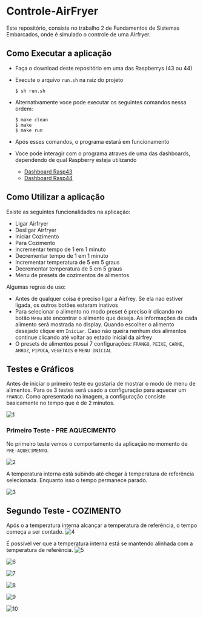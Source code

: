 # Controle-AirFryer
Este repositório, consiste no trabalho 2 de Fundamentos de Sistemas Embarcados, onde é simulado o controle de uma Airfryer.

## Como Executar a aplicação
* Faça o download deste repositório em uma das Raspberrys (43 ou 44)
* Execute o arquivo `run.sh` na raiz do projeto

      $ sh run.sh

* Alternativamente voce pode executar os seguintes comandos nessa ordem:
    
      $ make clean
      $ make
      $ make run

* Após esses comandos, o programa estará em funcionamento
* Voce pode interagir com o programa atraves de uma das dashboards, dependendo de qual Raspberry esteja utilizando

  * [Dashboard Rasp43](http://164.41.98.25:443/dashboard/657fba30-2706-11ed-be92-e3a443145aec?publicId=ba042a80-0322-11ed-9f25-414fbaf2b065)
  * [Dashboard Rasp44](http://164.41.98.25:443/dashboard/a4b10e40-1d8b-11ed-a520-7b07ee36c1c6?publicId=ba042a80-0322-11ed-9f25-414fbaf2b065)

## Como Utilizar a aplicação
Existe as seguintes funcionalidades na aplicação:
* Ligar Airfryer
* Desligar Airfryer
* Iniciar Cozimento
* Para Cozimento
* Incrementar tempo de 1 em 1 minuto
* Decrementar tempo de 1 em 1 minuto
* Incrementar temperatura de 5 em 5 graus
* Decrementar temperatura de 5 em 5 graus
* Menu de presets de cozimentos de alimentos

Algumas regras de uso:
* Antes de qualquer coisa é preciso ligar a Airfrey. Se ela nao estiver ligada, os outros botões estaram inativos
* Para selecionar o alimento no modo preset é preciso ir clicando no botão `Menu` até encontrar o alimento que deseja. As informações de cada alimento será mostrada no display. Quando escolher o alimento desejado clique em `Iniciar`. Caso não queira nenhum dos alimentos continue clicando até voltar ao estado inicial da airfrey
* O presets de alimentos posui 7 configurações: `FRANGO`, `PEIXE`, `CARNE`, `ARROZ`, `PIPOCA`, `VEGETAIS` e `MENU INICIAL`

## Testes e Gráficos
Antes de iniciar o primeiro teste eu gostaria de mostrar o modo de menu de alimentos. Para os 3 testes será usado a configuração para aquecer um `FRANGO`. Como apresentado na imagem, a configuração consiste basicamente no tempo que é de 2 minutos.

![1](/imgs/01-%20adicionando_modo.png)
### Primeiro Teste - PRE AQUECIMENTO
No primeiro teste vemos o comportamento da aplicação no momento de `PRE-AQUECIMENTO`.

![2](/imgs/02-%20Iniciando%20cozimento.png)

A temperatura interna está subindo até chegar à temperatura de referência selecionada. Enquanto isso o tempo permanece parado.

![3](/imgs/03%20-%20Grafico%20de%20cozimento%20-%20Iniciando.png)

## Segundo Teste - COZIMENTO
Após o a temperatura interna alcançar a temperatura de referência, o tempo começa a ser contado. 
![4](/imgs/04-%20Inicio%20de%20cozimento.png)

É possível ver que a temperatura interna está se mantendo alinhada com a temperatura de referência.
![5](/imgs/05-%20Estabilizando.png)

![6](/imgs/06-%20Tempo%20finalizando.png)

![7](/imgs/07-%20Resfriando.png)

![8](/imgs/08-%20Resfriando.png)

![9](/imgs/09-%20Parando%20Airfryer.png)

![10](/imgs/10-%20Parando%20Airfryer%20LCD.png)


